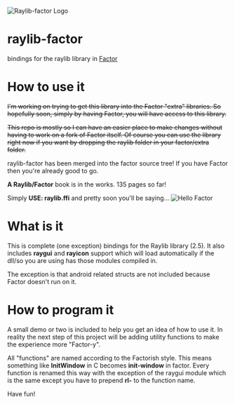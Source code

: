 ![Raylib-factor Logo](https://github.com/silverbeard00/raylib-factor/blob/master/raylib-factor_256x256.png "Raylib-factor Logo")

# raylib-factor
bindings for the raylib library in
[Factor](https://factorcode.org "Factor")


# How to use it
~~I'm working on trying to get this library into the Factor "extra" libraries.  So hopefully soon,  simply by having Factor, you will have access to this library.~~

~~This repo is mostly so I can have an easier place to make changes without having to work on a fork of Factor itself.  Of course you can use the library right now if you want by dropping the raylib folder in your factor/extra folder.~~

raylib-factor has been merged into the factor source tree!  If you have Factor then you're already good to go.  

**A Raylib/Factor** book is in the works. 135 pages so far!  

Simply **USE: raylib.ffi** and pretty soon you'll be saying...
![Hello Factor](https://github.com/silverbeard00/raylib-factor/blob/master/hello-factor.png "Hello Factor")

# What is it

This is complete (one exception) bindings for the Raylib library (2.5).  It also includes **raygui** and **rayicon** support which will load automatically if the dll/so you are using has those modules compiled in.

The exception is that android related structs are not included because Factor doesn't run on it.

# How to program it

A small demo or two is included to help you get an idea of how to use it.  In reality the next step of this project will be adding utility functions to make  the experience more "Factor-y".  

All "functions" are named according to the Factorish style.  This means something like **InitWindow** in C becomes **init-window** in factor.  Every function is renamed this way with the exception of the raygui module which is the same except you have to prepend **rl-** to the function name.


Have fun!
